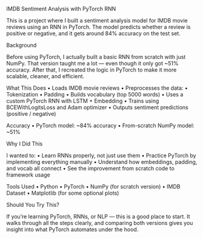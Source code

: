  IMDB Sentiment Analysis with PyTorch RNN

This is a project where I built a sentiment analysis model for IMDB movie reviews using an RNN in PyTorch. The model predicts whether a review is positive or negative, and it gets around 84% accuracy on the test set.

  Background

Before using PyTorch, I actually built a basic RNN from scratch with just NumPy. That version taught me a lot — even though it only got ~51% accuracy. After that, I recreated the logic in PyTorch to make it more scalable, cleaner, and efficient.

  What This Does
	•	Loads IMDB movie reviews
	•	Preprocesses the data:
	•	Tokenization
	•	Padding
	•	Builds vocabulary (top 5000 words)
	•	Uses a custom PyTorch RNN with LSTM + Embedding
	•	Trains using BCEWithLogitsLoss and Adam optimizer
	•	Outputs sentiment predictions (positive / negative)

  Accuracy
	•	PyTorch model: ~84% accuracy
	•	From-scratch NumPy model: ~51% 

  Why I Did This

I wanted to:
	•	Learn RNNs properly, not just use them
	•	Practice PyTorch by implementing everything manually
	•	Understand how embeddings, padding, and vocab all connect
	•	See the improvement from scratch code to framework usage

  Tools Used
	•	Python
	•	PyTorch
	•	NumPy (for scratch version)
	•	IMDB Dataset
	•	Matplotlib (for some optional plots)

  Should You Try This?

If you’re learning PyTorch, RNNs, or NLP — this is a good place to start. It walks through all the steps clearly, and comparing both versions gives you insight into what PyTorch automates under the hood.
